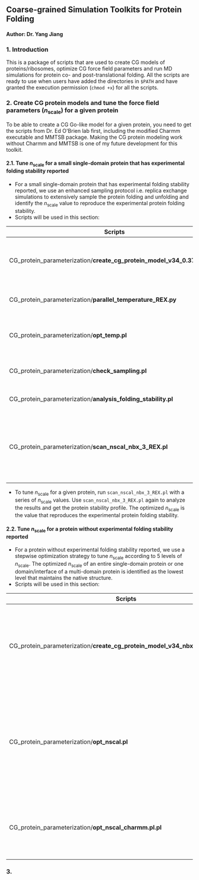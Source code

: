 ## Coarse-grained Simulation Toolkits for Protein Folding
#### Author: Dr. Yang Jiang

### 1. Introduction
This is a package of scripts that are used to create CG models of proteins/ribosomes, optimize CG force field parameters and run MD simulations for protein co- and post-translational folding. All the scripts are ready to use when users have added the directories in `$PATH` and have granted the execution permission (`chmod +x`) for all the scripts. 

### 2. Create CG protein models and tune the force field parameters (*n*<sub>scale</sub>) for a given protein
To be able to create a CG Go-like model for a given protein, you need to get the scripts from Dr. Ed O'Brien lab first, including the modified Charmm executable and MMTSB package. Making the CG protein modeling work without Charmm and MMTSB is one of my future development for this toolkit.
#### 2.1. Tune *n*<sub>scale</sub> for a small single-domain protein that has experimental folding stability reported
- For a small single-domain protein that has experimental folding stability reported, we use an enhanced sampling protocol i.e. replica exchange simulations to extensively sample the protein folding and unfolding and identify the *n*<sub>scale</sub> value to reproduce the experimental protein folding stability.
- Scripts will be used in this section:

| Scripts | Instructions |
| ------ | ------ |
| CG_protein_parameterization/**create_cg_protein_model_v34_0.37_nbx3.pl** | Create the CG model .psf .top and .prm file that can be used for MD simulations. This script can be only used to build CG model for a single domain protein. Need to get the modified Charmm and MMTSB installed prior to use. (Learn more) |
| CG_protein_parameterization/**parallel_temperature_REX.py** | Run parallel temperature replica exchange molecular dynamics (pt-REMD) simulation. This simulation is parallelized using multiple CPU processors. ([Learn more](../wikis/help_wiki/parallel_temperature_REX)) |
| CG_protein_parameterization/**opt_temp.pl** | Optimize the temperature windows for pt-REMD simulation to ensure the good sampling quality around the melting temoerature of the given protein. (Learn more) |
| CG_protein_parameterization/**check_sampling.pl** | Check the sampling quality for pt-REMD simulation. Insufficient sampling will cause problems and inaccuracy in estimating the protein folding stability. (Learn more) | 
| CG_protein_parameterization/**analysis_folding_stability.pl** | Estimate the protein folding stability at a given temperature from pt-REMD data using WHAM. (Learn more) |
| CG_protein_parameterization/**scan_nscal_nbx_3_REX.pl** | An automated sript to call `create_cg_protein_model_v34_0.37_nbx3.pl`, `opt_temp.pl`, `parallel_temperature_REX.py` and `analysis_folding_stability.pl` to scan the protein folding stability profile as changing *n*<sub>scale</sub> value. The protein folding stability profile will be used to find the optimized *n*<sub>scale</sub> value for CG model parameterization. (Learn more) | 

- To tune *n*<sub>scale</sub> for a given protein, run `scan_nscal_nbx_3_REX.pl` with a series of *n*<sub>scale</sub> values. Use `scan_nscal_nbx_3_REX.pl` again to analyze the results and get the protein stability profile. The optimized *n*<sub>scale</sub> is the value that reproduces the experimental protein folding stability.

#### 2.2. Tune *n*<sub>scale</sub> for a protein without experimental folding stability reported
- For a protein without experimental folding stability reported, we use a stepwise optimization strategy to tune *n*<sub>scale</sub> according to 5 levels of *n*<sub>scale</sub>. The optimized *n*<sub>scale</sub> of an entire single-domain protein or one domain/interface of a multi-domain protein is identified as the lowest level that maintains the native structure. 
- Scripts will be used in this section:

| Scripts | Instructions |
| ------ | ------ |
| CG_protein_parameterization/**create_cg_protein_model_v34_nbx3_multidomain.pl** | Create the CG model .psf .top and .prm file that can be used for MD simulations. This script can be used to build CG model for a multi-domain protein. Need to get the modified Charmm and MMTSB installed prior to use. (Learn more) | 
| CG_protein_parameterization/**opt_nscal.pl** | An automated sript to find the optimized *n*<sub>scale</sub> for each domain/interface according to 5 levels of *n*<sub>scale</sub> values trained by running the protocol in [Section 2.1](#21-tune-nscale-for-a-small-single-domain-protein-that-has-experimental-folding-stability-reported) for 18 small single-domain proteins. The MD simulator is OpenMM, which is different from script `opt_nscal_charmm.pl.pl`. (Learn more) |
| CG_protein_parameterization/**opt_nscal_charmm.pl.pl** | This script has the same function with `opt_nscal.pl` but the levels of *n*<sub>scale</sub> values used in this script was trained by using Charmm for the same protein set. | 

### 3. 
